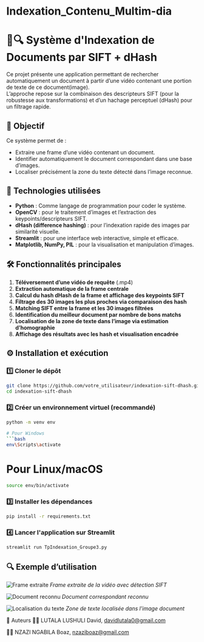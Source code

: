 # Indexation_Contenu_Multim-dia
# 📄🔍 Système d'Indexation de Documents par SIFT + dHash

Ce projet présente une application permettant de rechercher automatiquement un document à partir d’une vidéo contenant une portion de texte de ce document(image).  
L’approche repose sur la combinaison des descripteurs SIFT (pour la robustesse aux transformations) et d’un hachage perceptuel (dHash) pour un filtrage rapide.

## 🎯 Objectif
Ce système permet de :
- Extraire une frame d’une vidéo contenant un document.
- Identifier automatiquement le document correspondant dans une base d’images.
- Localiser précisément la zone du texte détecté dans l’image reconnue.

## 🧠 Technologies utilisées

- **Python** : Comme  langage de programmation pour coder le système.
- **OpenCV** : pour le traitement d’images et l’extraction des keypoints/descripteurs SIFT.
- **dHash (difference hashing)** : pour l’indexation rapide des images par similarité visuelle.
- **Streamlit** : pour une interface web interactive, simple et efficace.
- **Matplotlib, NumPy, PIL** : pour la visualisation et manipulation d’images.

## 🛠️ Fonctionnalités principales

1. **Téléversement d’une vidéo de requête** (.mp4)
2. **Extraction automatique de la frame centrale**
3. **Calcul du hash dHash de la frame et affichage des keypoints SIFT**
4. **Filtrage des 30 images les plus proches via comparaison des hash**
5. **Matching SIFT entre la frame et les 30 images filtrées**
6. **Identification du meilleur document par nombre de bons matchs**
7. **Localisation de la zone de texte dans l’image via estimation d’homographie**
8. **Affichage des résultats avec les hash et visualisation encadrée**

## ⚙️ Installation et exécution

### 1️⃣ Cloner le dépôt

```bash
git clone https://github.com/votre_utilisateur/indexation-sift-dhash.git
cd indexation-sift-dhash
```

### 2️⃣ Créer un environnement virtuel (recommandé)
```bash
python -m venv env

# Pour Windows
```bash
env\Scripts\activate
```
# Pour Linux/macOS
```bash
source env/bin/activate
```
### 3️⃣ Installer les dépendances
```bash
pip install -r requirements.txt
```
### 4️⃣ Lancer l'application sur Streamlit
```bash
streamlit run TpIndexation_Groupe3.py
```

## 🔍 Exemple d’utilisation

![Frame extraite](./images/frame_extrait.png)
*Frame extraite de la vidéo avec détection SIFT*

![Document reconnu](./images/document_reconnu.png)
*Document correspondant reconnu*

![Localisation du texte](./images/zone_localisee.png)
*Zone de texte localisée dans l’image document*


🧪 Auteurs
👨‍💻 LUTALA LUSHULI David, davidlutala0@gmail.com

👨‍💻 NZAZI NGABILA Boaz, nzaziboaz@gmail.com

